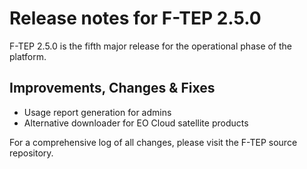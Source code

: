 # Release notes for F-TEP 2.5.0
  
F-TEP 2.5.0 is the fifth major release for the operational phase of the
platform.


## Improvements, Changes &amp; Fixes

* Usage report generation for admins
* Alternative downloader for EO Cloud satellite products

For a comprehensive log of all changes, please visit the F-TEP source
repository.

